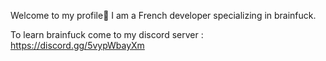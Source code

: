 Welcome to my profile👋
 I am a French developer specializing in brainfuck.

To learn brainfuck come to my discord server : https://discord.gg/5vypWbayXm
